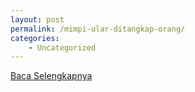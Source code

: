 ```yaml
---
layout: post
permalink: /mimpi-ular-ditangkap-orang/
categories:
    - Uncategorized
---
```


[Baca Selengkapnya](/02)
